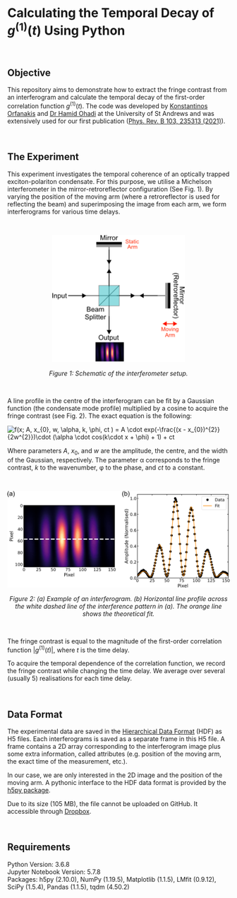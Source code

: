# Calculating the Temporal Decay of *g*<sup>(1)</sup>(*t*) Using Python

<br>

## Objective

This repository aims to demonstrate how to extract the fringe contrast from an interferogram and calculate the temporal decay of the first-order correlation function *g*<sup>(1)</sup>(*t*).
The code was developed by [Konstantinos Orfanakis](https://scholar.google.co.uk/citations?user=U5drfBUAAAAJ&hl=en&oi=ao) and [Dr Hamid Ohadi](https://scholar.google.co.uk/citations?user=x6E7md4AAAAJ&hl=en) at the University of St Andrews and was extensively used for our first publication ([Phys. Rev. B 103, 235313 (2021)](https://journals.aps.org/prb/abstract/10.1103/PhysRevB.103.235313)).

<br>

## The Experiment

This experiment investigates the temporal coherence of an optically trapped exciton-polariton condensate. 
For this purpose, we utilise a Michelson interferometer in the mirror-retroreflector configuration (See Fig. 1). 
By varying the position of the moving arm (where a retroreflector is used for reflecting the beam) and superimposing the image from each arm, we form interferograms for various time delays.

<br>

<p align="center">
  <img src="Images/Figure 1.png" width="300" title="hover text">
</p>
<p align="center">
  <em>Figure 1: Schematic of the interferometer setup.</em>
</p>

<br>

A line profile in the centre of the interferogram can be fit by a Gaussian function (the condensate mode profile) multiplied by a cosine to acquire the fringe contrast (see Fig. 2). The exact equation is the following:

<img src="https://latex.codecogs.com/svg.latex?f(x;&space;A,&space;x_{0},&space;w,&space;\alpha,&space;k,&space;\phi,&space;ct&space;)&space;=&space;A&space;\cdot&space;exp(-\frac{(x&space;-&space;x_{0})^{2}}{2w^{2}})\cdot&space;(\alpha&space;\cdot&space;cos(k\cdot&space;x&space;&plus;&space;\phi)&space;&plus;&space;1)&space;&plus;&space;ct" title="f(x; A, x_{0}, w, \alpha, k, \phi, ct ) = A \cdot exp(-\frac{(x - x_{0})^{2}}{2w^{2}})\cdot (\alpha \cdot cos(k\cdot x + \phi) + 1) + ct" />

Where parameters *A*, *x*<sub>0</sub>, and *w* are the amplitude, the centre, and the width of the Gaussian, respectively. The parameter α corresponds to the fringe contrast, *k* to the wavenumber, φ to the phase, and *ct* to a constant.

<br>

<p align="center">
  <img src="Images/Figure 2.png" width="600" title="hover text">
</p>
<p align="center">
  <em>Figure 2: (a) Example of an interferogram. (b) Horizontal line profile across the white dashed line of the interference pattern in (a). The orange line shows the theoretical fit.</em>
</p>

<br>

The fringe contrast is equal to the magnitude of the first-order correlation function |*g*<sup>(1)</sup>(*t*)|, where *t* is the time delay.

To acquire the temporal dependence of the correlation function, we record the fringe contrast while changing the time delay. We average over several (usually 5) realisations for each time delay.

<br>

## Data Format

The experimental data are saved in the [Hierarchical Data Format](https://www.hdfgroup.org/solutions/hdf5/) (HDF) as H5 files. Each interferograms is saved as a separate frame in this H5 file. A frame contains a 2D array corresponding to the interferogram image plus some extra information, called attributes (e.g. position of the moving arm, the exact time of the measurement, etc.).

In our case, we are only interested in the 2D image and the position of the moving arm. A pythonic interface to the HDF data format is provided by the [h5py package](https://docs.h5py.org/en/stable/).

Due to its size (105 MB), the file cannot be uploaded on GitHub. It accessible through [Dropbox](https://www.dropbox.com/s/qhfjxkqx796g0u2/Interference_Data.h5?dl=0).

<br>

## Requirements

Python Version: 3.6.8 <br>
Jupyter Notebook Version: 5.7.8 <br>
Packages: h5py (2.10.0), NumPy (1.19.5), Matplotlib (1.1.5), LMfit (0.9.12), SciPy (1.5.4), Pandas (1.1.5), tqdm (4.50.2)
